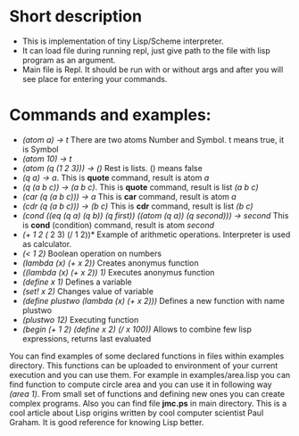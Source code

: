 # Short description
- This is implementation of tiny Lisp/Scheme interpreter.
- It can load file during running repl, just give path to the file with lisp program as an argument.
- Main file is Repl. It should be run with or without args and after you will see place for entering your commands.

# Commands and examples:
   - *(atom a) -> t* There are two atoms Number and Symbol. t means true, it is Symbol
   - *(atom 10) -> t*
   - *(atom (q (1 2 3))) -> ()* Rest is lists. () means false
   - *(q a) -> a*. This is **quote** command, result is atom *a*
   - *(q (a b c)) -> (a b c)*. This is **quote** command, result is list *(a b c)*
   - *(car (q (a b c))) -> a* This is **car** command, result is atom *a*
   - *(cdr (q (a b c))) -> (b c)* This is **cdr** command, result is list *(b c)*
   - *(cond ((eq (q a) (q b)) (q first)) ((atom (q a)) (q second))) -> second* This is **cond** (condition) command, result is atom *second*
   - *(+ 1 2 (* 2 3) (/ 1 2))* Example of arithmetic operations. Interpreter is used as calculator.
   - *(< 1 2)* Boolean operation on numbers
   - *(lambda (x) (+ x 2))* Creates anonymus function
   - *((lambda (x) (+ x 2)) 1)* Executes anonymus function
   - *(define x 1)* Defines a variable
   - *(set! x 2)* Changes value of variable
   - *(define plustwo (lambda (x) (+ x 2)))* Defines a new function with name plustwo
   - *(plustwo 12)* Executing function
   - *(begin (+ 1 2) (define x 2) (/ x 100))* Allows to combine few lisp expressions, returns last evaluated

You can find examples of some declared functions in files within examples directory. This functions can be uploaded to environment of your current execution and you can use them.
For example in examples/area.lisp you can find function to compute circle area and you can use it in following way *(area 1)*. From small set of functions and defining new ones you can create complex programs.
Also you can find file **jmc.ps** in main directory. This is a cool article about Lisp origins written by cool computer scientist Paul Graham. It is good reference for knowing Lisp better.  
